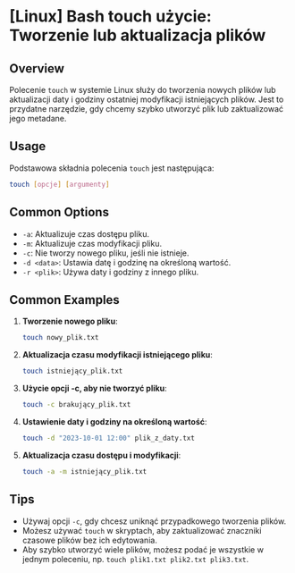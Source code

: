 # [Linux] Bash touch użycie: Tworzenie lub aktualizacja plików

## Overview
Polecenie `touch` w systemie Linux służy do tworzenia nowych plików lub aktualizacji daty i godziny ostatniej modyfikacji istniejących plików. Jest to przydatne narzędzie, gdy chcemy szybko utworzyć plik lub zaktualizować jego metadane.

## Usage
Podstawowa składnia polecenia `touch` jest następująca:

```bash
touch [opcje] [argumenty]
```

## Common Options
- `-a`: Aktualizuje czas dostępu pliku.
- `-m`: Aktualizuje czas modyfikacji pliku.
- `-c`: Nie tworzy nowego pliku, jeśli nie istnieje.
- `-d <data>`: Ustawia datę i godzinę na określoną wartość.
- `-r <plik>`: Używa daty i godziny z innego pliku.

## Common Examples
1. **Tworzenie nowego pliku**:
   ```bash
   touch nowy_plik.txt
   ```

2. **Aktualizacja czasu modyfikacji istniejącego pliku**:
   ```bash
   touch istniejący_plik.txt
   ```

3. **Użycie opcji -c, aby nie tworzyć pliku**:
   ```bash
   touch -c brakujący_plik.txt
   ```

4. **Ustawienie daty i godziny na określoną wartość**:
   ```bash
   touch -d "2023-10-01 12:00" plik_z_daty.txt
   ```

5. **Aktualizacja czasu dostępu i modyfikacji**:
   ```bash
   touch -a -m istniejący_plik.txt
   ```

## Tips
- Używaj opcji `-c`, gdy chcesz uniknąć przypadkowego tworzenia plików.
- Możesz używać `touch` w skryptach, aby zaktualizować znaczniki czasowe plików bez ich edytowania.
- Aby szybko utworzyć wiele plików, możesz podać je wszystkie w jednym poleceniu, np. `touch plik1.txt plik2.txt plik3.txt`.